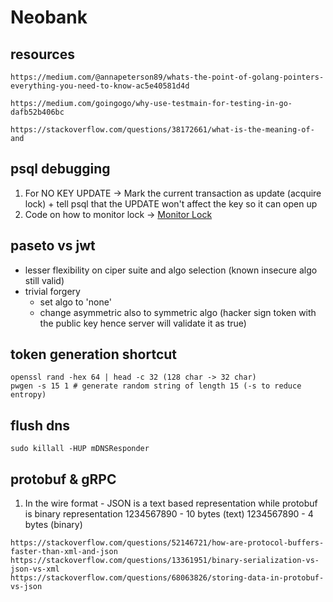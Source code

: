 # Neobank

## resources

```
https://medium.com/@annapeterson89/whats-the-point-of-golang-pointers-everything-you-need-to-know-ac5e40581d4d

https://medium.com/goingogo/why-use-testmain-for-testing-in-go-dafb52b406bc

https://stackoverflow.com/questions/38172661/what-is-the-meaning-of-and

```

## psql debugging

1. For NO KEY UPDATE -> Mark the current transaction as update (acquire lock) + tell psql that the UPDATE won't affect the key so it can open up
2. Code on how to monitor lock -> [Monitor Lock](https://wiki.postgresql.org/wiki/Lock_Monitoring)

## paseto vs jwt

- lesser flexibility on ciper suite and algo selection (known insecure algo still valid)
- trivial forgery
  - set algo to 'none'
  - change asymmetric also to symmetric algo (hacker sign token with the public key hence server will validate it as true)

## token generation shortcut

```
openssl rand -hex 64 | head -c 32 (128 char -> 32 char)
pwgen -s 15 1 # generate random string of length 15 (-s to reduce entropy)
```

## flush dns

```
sudo killall -HUP mDNSResponder
```

## protobuf & gRPC

1. In the wire format - JSON is a text based representation while protobuf is binary representation
   1234567890 - 10 bytes (text)
   1234567890 - 4 bytes (binary)

```
https://stackoverflow.com/questions/52146721/how-are-protocol-buffers-faster-than-xml-and-json
https://stackoverflow.com/questions/13361951/binary-serialization-vs-json-vs-xml
https://stackoverflow.com/questions/68063826/storing-data-in-protobuf-vs-json
```
